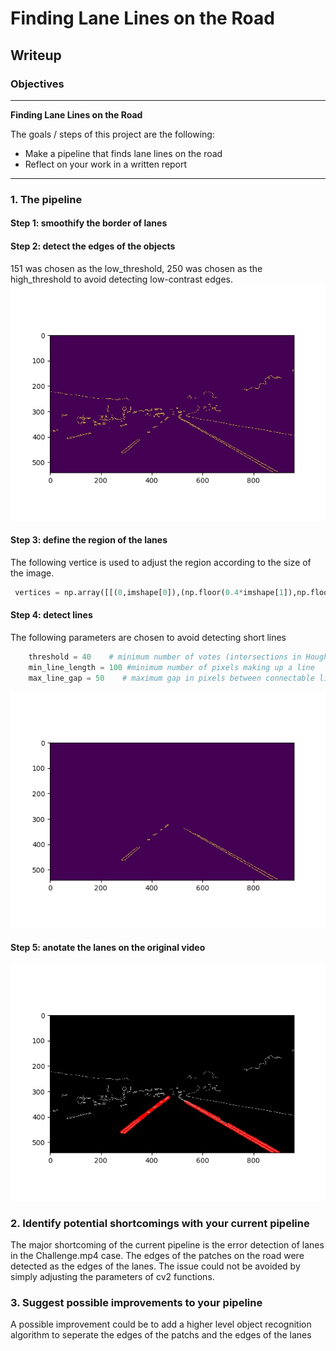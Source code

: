 # **Finding Lane Lines on the Road** 

## Writeup 

### Objectives

---

**Finding Lane Lines on the Road**

The goals / steps of this project are the following:
* Make a pipeline that finds lane lines on the road
* Reflect on your work in a written report

[//]: # (Image References)

[image1]: ./test_images_output/solidWhiteCurve_edges.jpg "solidWhiteCurve_edges"

[image2]: ./test_images_output/solidWhiteCurve_masked_edges.jpg "solidWhiteCurve_masked_edges"

[image3]: ./test_images_output/solidWhiteCurve_lines_edges.jpg "solidWhiteCurve_lines_edges"

---

### 1. The pipeline
#### Step 1: smoothify the border of lanes
#### Step 2: detect the edges of the objects
151 was chosen as the low_threshold, 250 was chosen as the high_threshold to avoid detecting low-contrast edges. 
![solidWhiteCurve_edges][image1]
#### Step 3: define the region of the lanes
The following vertice is used to adjust the region according to the size of the image. 
```py
 vertices = np.array([[(0,imshape[0]),(np.floor(0.4*imshape[1]),np.floor(0.6*imshape[0])), (np.floor(0.6*imshape[1]), np.floor(0.6*imshape[0])), (imshape[1],imshape[0])]], dtype=np.int32)
```
#### Step 4: detect lines
The following parameters are chosen to avoid detecting short lines 
```py
    threshold = 40    # minimum number of votes (intersections in Hough grid cell)
    min_line_length = 100 #minimum number of pixels making up a line
    max_line_gap = 50    # maximum gap in pixels between connectable line segments
```
![solidWhiteCurve_masked_edges][image2]
#### Step 5: anotate the lanes on the original video
![solidWhiteCurve_lines_edges][image3]

### 2. Identify potential shortcomings with your current pipeline
The major shortcoming of the current pipeline is the error detection of lanes in the Challenge.mp4 case. The edges of the patches on the road were detected as the edges of the lanes. The issue could not be avoided by simply adjusting the parameters of cv2 functions. 

### 3. Suggest possible improvements to your pipeline
A possible improvement could be to add a higher level object recognition algorithm to seperate the edges of the patchs and the edges of the lanes
